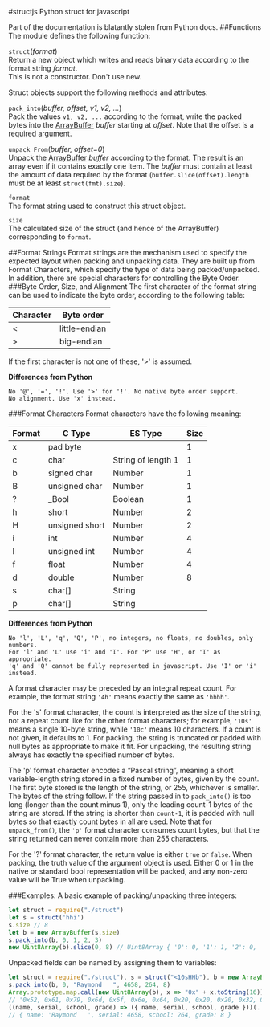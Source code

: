 #structjs
Python struct for javascript

Part of the documentation is blatantly stolen from Python docs.
##Functions
The module defines the following function:

`struct`(*format*)  
Return a new object which writes and reads binary data according to the format string *format*.  
This is not a constructor. Don't use new.

Struct objects support the following methods and attributes:

`pack_into`(*buffer, offset, v1, v2, ...*)  
Pack the values `v1, v2, ...` according to the format, write the packed bytes into the  [ ArrayBuffer](https://developer.mozilla.org/en-US/docs/Web/JavaScript/Reference/Global_Objects/ArrayBuffer) *buffer* starting at *offset*. Note that the offset is a required argument.

`unpack_From`(*buffer, offset=0*)  
Unpack the [ ArrayBuffer](https://developer.mozilla.org/en-US/docs/Web/JavaScript/Reference/Global_Objects/ArrayBuffer) *buffer* according to the format. The result is an array even if it contains exactly one item. The *buffer* must contain at least the amount of data required by the format (`buffer.slice(offset).length` must be at least `struct(fmt).size`).

`format`  
The format string used to construct this struct object.

`size`  
The calculated size of the struct (and hence of the ArrayBuffer) corresponding to `format`.

##Format Strings
Format strings are the mechanism used to specify the expected layout when packing and unpacking data. They are built up from Format Characters, which specify the type of data being packed/unpacked. In addition, there are special characters for controlling the Byte Order.
###Byte Order, Size, and Alignment
The first character of the format string can be used to indicate the byte order, according to the following table:

| Character | Byte order    |
|-----------|---------------|
| <	        | little-endian	|
| >	        | big-endian    |
If the first character is not one of these, '>' is assumed.

**Differences from Python**
```
No '@', '=', '!'. Use '>' for '!'. No native byte order support.
No alignment. Use 'x' instead.
```
###Format Characters
Format characters have the following meaning:

|Format|C Type     |ES Type |Size|
|---|--------------|--------|---|
| x |pad byte      |        | 1 |
| c |char          | String of length 1| 1 |
| b |signed char   | Number	| 1 |
| B |unsigned char | Number	| 1 |
| ? |_Bool         | Boolean| 1 |
| h |short         | Number	| 2 |
| H |unsigned short| Number	| 2 |
| i |int           | Number | 4 |
| I |unsigned int  | Number | 4 |
| f |float	       | Number | 4 |
| d |double        | Number | 8 |
| s |char[]        | String |   |
| p |char[]        | String |   |

**Differences from Python**
```
No 'l', 'L', 'q', 'Q', 'P', no integers, no floats, no doubles, only numbers.
For 'l' and 'L' use 'i' and 'I'. For 'P' use 'H', or 'I' as appropriate.
'q' and 'Q' cannot be fully represented in javascript. Use 'I' or 'i' instead.
```
A format character may be preceded by an integral repeat count. For example, the format string `'4h'` means exactly the same as `'hhhh'`.

For the 's' format character, the count is interpreted as the size of the string, not a repeat count like for the other format characters; for example, `'10s'` means a single 10-byte string, while `'10c'` means 10 characters. If a count is not given, it defaults to 1. For packing, the string is truncated or padded with null bytes as appropriate to make it fit. For unpacking, the resulting string always has exactly the specified number of bytes.

The 'p' format character encodes a “Pascal string”, meaning a short variable-length string stored in a fixed number of bytes, given by the count. The first byte stored is the length of the string, or 255, whichever is smaller. The bytes of the string follow. If the string passed in to `pack_into()` is too long (longer than the count minus 1), only the leading count-1 bytes of the string are stored. If the string is shorter than `count-1`, it is padded with null bytes so that exactly count bytes in all are used. Note that for `unpack_from()`, the `'p'` format character consumes count bytes, but that the string returned can never contain more than 255 characters.

For the '?' format character, the return value is either `true` or `false`. When packing, the truth value of the argument object is used. Either 0 or 1 in the native or standard bool representation will be packed, and any non-zero value will be True when unpacking.

###Examples:
A basic example of packing/unpacking three integers:
```javascript
let struct = require("./struct")
let s = struct('hhi')
s.size // 8
let b = new ArrayBuffer(s.size)
s.pack_into(b, 0, 1, 2, 3)
new Uint8Array(b).slice(0, 8) // Uint8Array { '0': 0, '1': 1, '2': 0, '3': 2, '4': 0, '5': 0, '6': 0, '7': 3 }
```
Unpacked fields can be named by assigning them to variables:
```javascript
let struct = require("./struct"), s = struct("<10sHHb"), b = new ArrayBuffer(s.size)
s.pack_into(b, 0, "Raymond   ", 4658, 264, 8)
Array.prototype.map.call(new Uint8Array(b), x => "0x" + x.toString(16)).join(", ")
// '0x52, 0x61, 0x79, 0x6d, 0x6f, 0x6e, 0x64, 0x20, 0x20, 0x20, 0x32, 0x12, 0x8, 0x1, 0x8'
((name, serial, school, grade) => ({ name, serial, school, grade }))(...s.unpack_from(b))
// { name: 'Raymond   ', serial: 4658, school: 264, grade: 8 }
```
